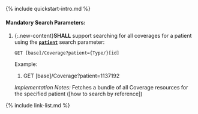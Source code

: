 {% include quickstart-intro.md %}

#### Mandatory Search Parameters:

1. {:.new-content}**SHALL** support searching for all coverages for a patient using the **[`patient`](SearchParameter-us-core-coverage-patient.html)** search parameter:

    `GET [base]/Coverage?patient={Type/}[id]`

    Example:
    
      1. GET [base]/Coverage?patient=1137192

    *Implementation Notes:* Fetches a bundle of all Coverage resources for the specified patient ([how to search by reference])





{% include link-list.md %}
